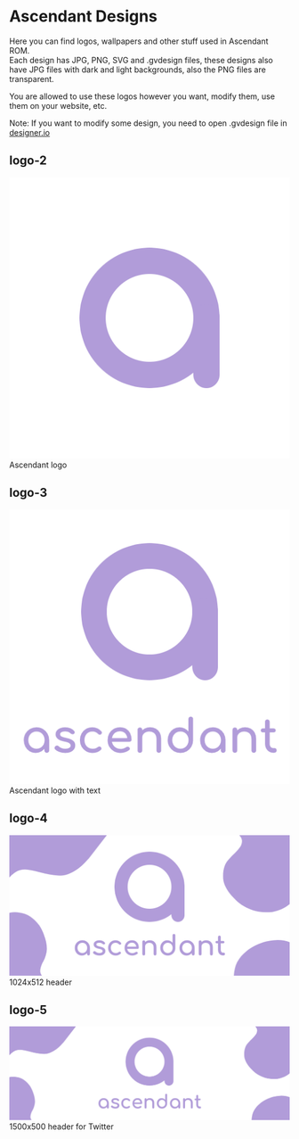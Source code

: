 # Ascendant Designs
Here you can find logos, wallpapers and other stuff used in Ascendant ROM.  
Each design has JPG, PNG, SVG and .gvdesign files, these designs also have JPG files with dark and light backgrounds, also the PNG files are transparent.

You are allowed to use these logos however you want, modify them, use them on your website, etc.

Note: If you want to modify some design, you need to open .gvdesign file in [designer.io](https://designer.io)

## logo-2
![logo-2](logo-2.png)  
Ascendant logo

## logo-3
![logo-3](logo-3.png)  
Ascendant logo with text

## logo-4
![logo-4](logo-4.png)  
1024x512 header

## logo-5
![logo-5](logo-5.png)  
1500x500 header for Twitter
